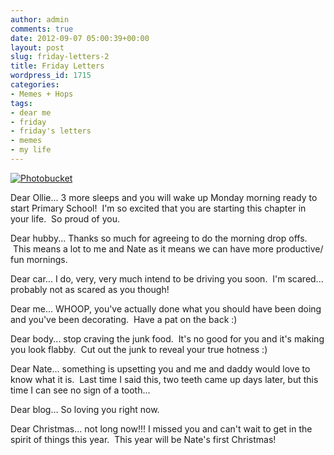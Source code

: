 ```yaml
---
author: admin
comments: true
date: 2012-09-07 05:00:39+00:00
layout: post
slug: friday-letters-2
title: Friday Letters
wordpress_id: 1715
categories:
- Memes + Hops
tags:
- dear me
- friday
- friday's letters
- memes
- my life
---
```


[![Photobucket](http://i1225.photobucket.com/albums/ee391/ashleyjps2326/Design/fridaysletters.png)](http://comeoneileen86.blogspot.com)

Dear Ollie... 3 more sleeps and you will wake up Monday morning ready to start Primary School!  I'm so excited that you are starting this chapter in your life.  So proud of you.

Dear hubby... Thanks so much for agreeing to do the morning drop offs.  This means a lot to me and Nate as it means we can have more productive/ fun mornings.

Dear car... I do, very, very much intend to be driving you soon.  I'm scared... probably not as scared as you though!

Dear me... WHOOP, you've actually done what you should have been doing and you've been decorating.  Have a pat on the back :)

Dear body... stop craving the junk food.  It's no good for you and it's making you look flabby.  Cut out the junk to reveal your true hotness :)

Dear Nate... something is upsetting you and me and daddy would love to know what it is.  Last time I said this, two teeth came up days later, but this time I can see no sign of a tooth...

Dear blog... So loving you right now.

Dear Christmas... not long now!!! I missed you and can't wait to get in the spirit of things this year.  This year will be Nate's first Christmas!
